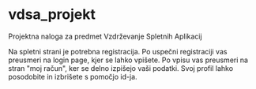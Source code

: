 # vdsa_projekt
Projektna naloga za predmet Vzdrževanje Spletnih Aplikacij 

Na spletni strani je potrebna registracija. Po uspečni registraciji vas preusmeri na
login page, kjer se lahko vpišete. Po vpisu vas preusmeri na stran "moj račun", ker se delno izpišejo vaši podatki.
Svoj profil lahko posodobite in izbrišete s pomočjo id-ja.
